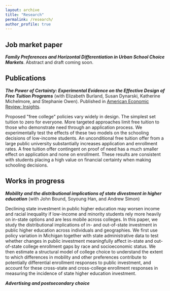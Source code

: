 ```yaml
---
layout: archive
title: "Research"
permalink: /research/
author_profile: true
---
```


## Job market paper
***Family Preferences and Horizontal Differentiation in Urban School Choice Markets***. Abstract and draft coming soon.

## Publications
***The Power of Certainty: Experimental Evidence on the Effective Design of Free Tuition Programs*** (with Elizabeth Burland, Susan Dynarski, Katherine Michelmore, and Stephanie Owen). Published in [American Economic Review: Insights][certainty].

Proposed "free college" policies vary widely in design. The simplest set tuition to zero for everyone. More targeted approaches limit free tuition to those who demonstrate need through an application process. We experimentally test the effects of these two models on the schooling decisions of low-income students. An unconditional free tuition offer from a large public university substantially increases application and enrollment rates. A free tuition offer contingent on proof of need has a much smaller effect on application and none on enrollment. These results are consistent with students placing a high value on financial certainty when making schooling decisions.

## Works in progress
***Mobility and the distributional implications of state divestment in higher education*** (with John Bound, Soyoung Han, and Andrew Simon)

Declining state investment in public higher education may worsen income and racial inequality if low-income and minority students rely more heavily on in-state options and are less mobile across colleges. In this paper, we study the distributional implications of in- and out-of-state investment in public higher education across individuals and geographies. We first use policy variation in Michigan together with state administrative data to test whether changes in public investment meaningfully affect in-state and out-of-state college enrollment gaps by race and socioeconomic status. We then estimate a structural model of college choice to understand the extent to which differences in mobility and other preferences contribute to potentially differential enrollment responses to public investment, and account for these cross-state and cross-college enrollment responses in measuring the incidence of state higher education investment.

***Advertising and postsecondary choice***

[certainty]: https://www.aeaweb.org/articles?id=10.1257/aeri.20220094
[jmp]: ../files/shwetha_raghuraman_jmp.pdf